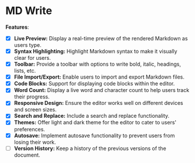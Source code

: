 # MD Write

__Features__:

- [x] **Live Preview:** Display a real-time preview of the rendered Markdown as users type.
- [x] **Syntax Highlighting:** Highlight Markdown syntax to make it visually clear for users.
- [x] **Toolbar:** Provide a toolbar with options to write bold, italic, headings, lists, etc.
- [x] **File Import/Export:** Enable users to import and export Markdown files.
- [x] **Code Blocks:** Support for displaying code blocks within the editor.
- [x] **Word Count:** Display a live word and character count to help users track their progress.
- [x] **Responsive Design:** Ensure the editor works well on different devices and screen sizes.
- [x] **Search and Replace:** Include a search and replace functionality.
- [x] **Themes:** Offer light and dark theme for the editor to cater to users' preferences.
- [x] **Autosave:** Implement autosave functionality to prevent users from losing their work.
- [ ] **Version History:** Keep a history of the previous versions of the document.
